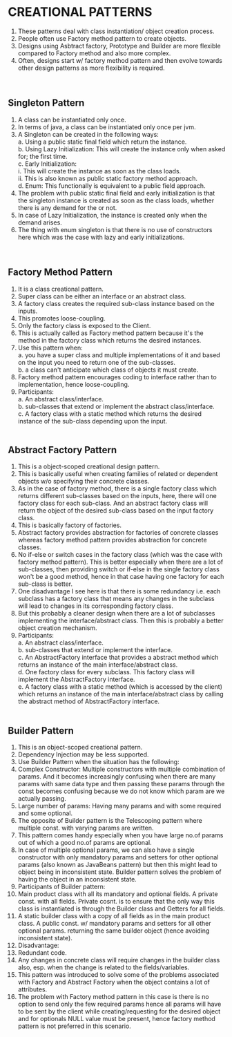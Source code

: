 
# CREATIONAL PATTERNS
1. These patterns deal with class instantiation/ object creation process.
2. People often use Factory method pattern to create objects.
3. Designs using Asbtract factory, Prototype and Builder are more flexible compared to Factory method and also more complex.
4. Often, designs start w/ factory method pattern and then evolve towards other design patterns as more flexibility is required.
<br/>

## Singleton Pattern
1. A class can be instantiated only once.
2. In terms of java, a class can be instantiated only once per jvm.
3. A Singleton can be created in the following ways:<br/>
   a. Using a public static final field which return the instance.<br/>
   b. Using Lazy Initialization: This will create the instance only when asked for; the first time.<br/>
   c. Early Initialization: <br/>
	    i. This will create the instance as soon as the class loads.<br/>
	   ii. This is also known as public static factory method approach.<br/>
   d. Enum: This functionally is equivalent to a public field approach.<br/>
4. The problem with public static final field and early initialization is that the singleton instance is created as soon as the class loads, whether there is any demand for the or not.
5. In case of Lazy Initialization, the instance is created only when the demand arises.
6. The thing with enum singleton is that there is no use of constructors here which was the case with lazy and early initializations.
<br/>

## Factory Method Pattern
1. It is a class creational pattern.
2. Super class can be either an interface or an abstract class.
3. A factory class creates the required sub-class instance based on the inputs.
4. This promotes loose-coupling.
5. Only the factory class is exposed to the Client.
6. This is actually called as Factory method pattern because it's the method in the factory class which returns the desired instances.
7. Use this pattern when:<br/>
   a. you have a super class and multiple implementations of it and based on the input you need to return one of the sub-classes.<br/>
   b. a class can't anticipate which class of objects it must create.<br/>
8. Factory method pattern encourages coding to interface rather than to implementation, hence loose-coupling.
9. Participants:<br/>
   a. An abstract class/interface.<br/>
   b. sub-classes that extend or implement the abstract class/interface.<br/>
   c. A factory class with a static method which returns the desired instance of the sub-class depending upon the input.<br/>
   <br/>

## Abstract Factory Pattern
1. This is a object-scoped creational design pattern.
2. This is basically useful when creating families of related or dependent objects w/o specifying their concrete classes.
3. As in the case of factory method, there is a single factory class which returns different sub-classes based on the inputs, here, there will one factory class for each sub-class. And an abstract factory class will return the object of the desired sub-class based on the input factory class.
4. This is basically factory of factories.
5. Abstract factory provides abstraction for factories of concrete classes whereas factory method pattern provides abstraction for concrete classes.
6. No if-else or switch cases in the factory class (which was the case with factory method pattern). This is better especially when there are a lot of sub-classes,
then providing switch or if-else in the single factory class won't be a good method, hence in that case having one factory for each sub-class is better.
7. One disadvantage I see here is that there is some redundancy i.e. each subclass has a factory class that means any changes in the subclass will lead to changes
in its corresponding factory class.
8. But this probably a cleaner design when there are a lot of subclasses implementing the interface/abstract class. Then this is probably a better object creation
mechanism.
9. Participants:<br/>
   a. An abstract class/interface.<br/>
   b. sub-classes that extend or implement the interface.<br/>
   c. An AbstractFactory interface that provides a abstract method which returns an instance of the main interface/abstract class.<br/>
   d. One factory class for every subclass. This factory class will implement the AbstractFactory interface.<br/>
   e. A factory class with a static method (which is accessed by the client) which returns an instance of the main interface/abstract class by calling the abstract method of AbstractFactory interface.<br/>
   <br/>
   
## Builder Pattern
1. This is an object-scoped creational pattern.
2. Dependency Injection may be less supported.
3. Use Builder Pattern when the situation has the following:
4. Complex Constructor: Multiple constructors with multiple combination of params. And it becomes increasingly confusing when there are many params with same data type and then passing these params through the const becomes confusing because we do not know which param are we actually passing.
5. Large number of params: Having many params and with some required and some optional.
6. The opposite of Builder pattern is the Telescoping pattern where multiple const. with varying params are written.
7. This pattern comes handy especially when you have large no.of params out of which a good no.of params are optional.
8. In case of multiple optional params, we can also have a single constructor with only mandatory params and setters for other optional params (also known as JavaBeans pattern) but then this might lead to object being in inconsistent state. Builder pattern solves the problem of having the object in an inconsistent state.
9. Participants of Builder pattern:
10. Main product class with all its mandatory and optional fields. A private const. with all fields. Private cosnt. is to ensure that the only way this class is instantiated is through the Builder class and Getters for all fields.
11. A static builder class with a copy of all fields as in the main product class. A public const. w/ mandatory params and setters for all other optional params. returning the same builder object (hence avoiding inconsistent state).
12. Disadvantage:
13. Redundant code.
14. Any changes in concrete class will require changes in the builder class also, esp. when the change is related to the fields/variables.
15. This pattern was introduced to solve some of the problems associated with Factory and Abstract Factory when the object contains a lot of attributes.
16. The problem with Factory method pattern in this case is there is no option to send only the few required params hence all params will have to be sent by the client while creating/requesting for the desired object and for optionals NULL value must be present, hence factory method pattern is not preferred in this scenario.
<br/>

